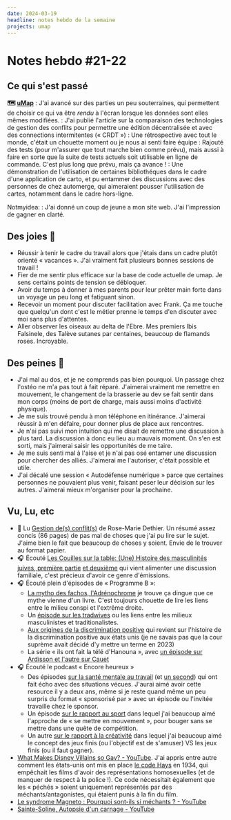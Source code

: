 ```yaml
---
date: 2024-03-19
headline: notes hebdo de la semaine
projects: umap
---
```

# Notes hebdo #21-22

## Ce qui s'est passé

**🗺️ [uMap](https://umap-project.org)**
: J'ai avancé sur des parties un peu souterraines, qui permettent de choisir ce qui va être *rendu* à l'écran lorsque les données sont elles mêmes modifiées.
: J'ai publié l'article sur la comparaison des technologies de gestion des conflits pour permettre une édition décentralisée et avec des connections intermitentes (« CRDT »)
: Une rétrospective avec tout le monde, c'était un chouette moment ou je nous ai senti faire équipe
: Rajouté des tests (pour m'assurer que tout marche bien comme prévu), mais aussi à faire en sorte que la suite de tests actuels soit utilisable en ligne de commande. C'est plus long que prévu, mais ça avance !
: Une démonstration de l'utilisation de certaines bibliothéques dans le cadre d'une application de carto, et pu entammer des discussions avec des personnes de chez automerge, qui aimeraient pousser l'utilisation de cartes, notamment dans le cadre hors-ligne.

Notmyidea:
: J'ai donné un coup de jeune a mon site web. J'ai l'impression de gagner en clarté.

## Des joies 🤗

- Réussir à tenir le cadre du travail alors que j'étais dans un cadre plutôt orienté « vacances ». J'ai vraiment fait plusieurs bonnes sessions de travail !
- Fier de me sentir plus efficace sur la base de code actuelle de umap. Je sens certains points de tension se débloquer.
- Avoir du temps à donner à mes parents pour leur prêter main forte dans un voyage un peu long et fatiguant sinon.
- Recevoir un moment pour discuter facilitation avec Frank. Ça me touche que quelqu'un dont c'est le métier prenne le temps d'en discuter avec moi sans plus d'attentes. 
- Aller observer les oiseaux au delta de l'Ebre. Mes premiers Ibis Falsinele, des Talève sutanes par centaines, beaucoup de flamands roses. Incroyable.

## Des peines 😬

- J'ai mal au dos, et je ne comprends pas bien pourquoi. Un passage chez l'ostéo ne m'a pas tout à fait réparé. J'aimerai vraiment me remettre en mouvement, le changement de la brasserie au dev se fait sentir dans mon corps (moins de port de charge, mais aussi moins d'activité physique).
- Je me suis trouvé pendu à mon téléphone en itinérance. J'aimerai réussir à m'en défaire, pour donner plus de place aux rencontres.
- Je n'ai pas suivi mon intuition qui me disait de remettre une discussion à plus tard. La discussion à donc eu lieu au mauvais moment. On s'en est sorti, mais j'aimerai saisir les opportunités de me taire.
- Je me suis senti mal à l'aise et je n'ai pas osé entamer une discussion pour chercher des alliés. J'aimerai me l'autoriser, c'était possible et utile. 
- J'ai décalé une session « Autodéfense numérique » parce que certaines personnes ne pouvaient plus venir, faisant peser leur décision sur les autres. J'aimerai mieux m'organiser pour la prochaine.

## Vu, Lu, etc

- 📖 Lu [Gestion de(s) conflit(s)](https://www.cdgai.be/publications/gestion-des-conflits/) de Rose-Marie Dethier. Un résumé assez concis (86 pages) de pas mal de choses que j'ai pu lire sur le sujet. J'aime bien le fait que beaucoup de choses y soient. Envie de le trouver au format papier.
- 🎧 Écouté [Les Couilles sur la table: (Une) Histoire des masculinités juives, première partie](https://www.binge.audio/podcast/les-couilles-sur-la-table/(une)-histoire-des-masculinites-juives-(1-2)) [et deuxième](https://www.binge.audio/podcast/les-couilles-sur-la-table/une-histoire-des-masculinites-juives-2-2) qui vient alimenter une discussion familiale, c'est précieux d'avoir ce genre d'émissions. 
- 🎧  Écouté plein d'épisodes de « Programme B »:
	- [La mytho des fachos, l'Adrénochrome](https://www.binge.audio/podcast/programme-b/la-mytho-des-fachos-ladrenochrome) je trouve ça dingue que ce mythe vienne d'un livre. C'est toujours chouette de lire les liens entre le milieu conspi et l'extrême droite. 
	- Un [épisode sur les tradwives](https://www.binge.audio/podcast/programme-b/la-mytho-des-fachos-les-tradwives) ou les liens entre les milieux masculinistes et traditionalistes.
	- [Aux origines de la discrimination positive](https://www.binge.audio/podcast/programme-b/aux-origines-de-la-discrimination-positive) qui revient sur l'histoire de la discrimination positive aux états unis (je ne savais pas que la cour suprème avait décidé d'y mettre un terme en 2023)
	- La série « ils ont fait la télé d'Hanouna », avec [un épisode sur Ardisson et l'autre sur Cauet](https://www.binge.audio/podcast/programme-b/ils-ont-fait-la-tele-dhanouna)
- 🎧 Écouté le podcast « Encore heureux »
	- Des épisodes [sur la santé mentale au travail](https://www.binge.audio/podcast/encoreheureux/bien-etre-mental-au-travail-1-5) (et [un second](https://www.binge.audio/podcast/encoreheureux/bien-etre-mental-au-travail-2-5)) qui ont fait écho avec des situations vécues. J'aurai aimé avoir cette resource il y a deux ans, même si je reste quand même un peu surpris du format « sponsorisé par » avec un épisode ou l'invitée travaille chez le sponsor.
	- Un épisode [sur le rapport au sport](https://www.binge.audio/podcast/encoreheureux/se-reconcilier-avec-le-sport-pourquoi-faire) dans lequel j'ai beaucoup aimé l'approche de « se mettre en mouvement », pour bouger sans se mettre dans une quête de compétition.
	- Un autre [sur le rapport à la créativité](https://www.binge.audio/podcast/encoreheureux/creer-oui-mais-pourquoi) dans lequel j'ai beaucoup aimé le concept des jeux finis (ou l'objectif est de s'amuser) VS les jeux finis (ou il faut gagner).
- [What Makes Disney Villains so Gay? - YouTube](https://www.youtube.com/watch?v=GsWpUSEKSbk). J'ai appris entre autre comment les états-unis ont mis en place [le code Hays](https://fr.wikipedia.org/wiki/Code_Hays) en 1934, qui empêchait les films d'avoir des représentations homosexuelles (et de manquer de respect à la police !). Ce code nécessitait également que les « péchés » soient uniquement représentés par des méchants/antagonistes, qui étaient punis à la fin du film.
- [Le syndrome Magneto : Pourquoi sont-ils si méchants ? - YouTube](https://www.youtube.com/watch?v=VXNcemkm2zY&t=2s)
- [Sainte-Soline, Autopsie d'un carnage - YouTube](https://www.youtube.com/watch?v=3ymjnILRclQ)
